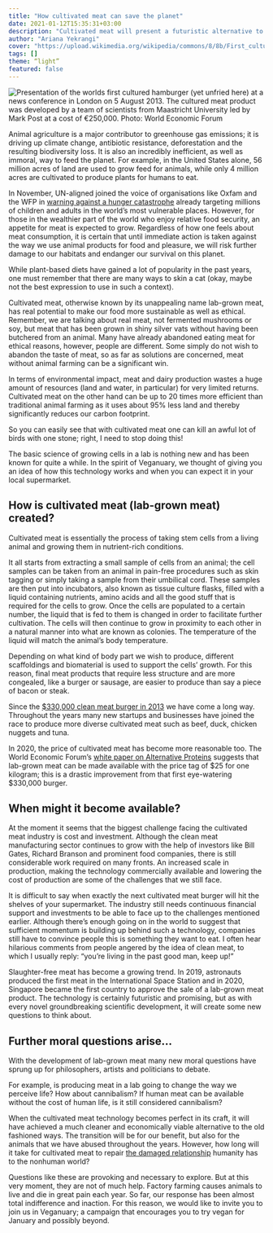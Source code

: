 ```yaml
---
title: "How cultivated meat can save the planet"
date: 2021-01-12T15:35:31+03:00
description: "Cultivated meat will present a futuristic alternative to the callous, unwieldy and unnecessarily wasteful way animals are farmed today."
author: "Ariana Yekrangi"
cover: "https://upload.wikimedia.org/wikipedia/commons/8/8b/First_cultured_hamburger_unfried.png"
tags: []
theme: “light”
featured: false
---
```


![Presentation of the worlds first cultured hamburger (yet unfried here) at a news conference in London on 5 August 2013. The cultured meat product was developed by a team of scientists from Maastricht University led by Mark Post at a cost of €250,000. Photo: World Economic Forum](https://upload.wikimedia.org/wikipedia/commons/8/8b/First_cultured_hamburger_unfried.png)

Animal agriculture is a major contributor to greenhouse gas emissions; it is driving up climate change, antibiotic resistance, deforestation and the resulting biodiversity loss. It is also an incredibly inefficient, as well as immoral, way to feed the planet. For example, in the United States alone, 56 million acres of land are used to grow feed for animals, while only 4 million acres are cultivated to produce plants for humans to eat.

In November, UN-aligned joined the voice of organisations like Oxfam and the WFP in [warning against a hunger catastrophe](https://un-aligned.org/global-issues/how-to-prevent-the-food-crisis-of-2021/) already targeting millions of children and adults in the world’s most vulnerable places. However, for those in the wealthier part of the world who enjoy relative food security, an appetite for meat is expected to grow. Regardless of how one feels about meat consumption, it is certain that until immediate action is taken against the way we use animal products for food and pleasure, we will risk further damage to our habitats and endanger our survival on this planet. 

While plant-based diets have gained a lot of popularity in the past years, one must remember that there are many ways to skin a cat (okay, maybe not the best expression to use in such a context). 

Cultivated meat, otherwise known by its unappealing name lab-grown meat, has real potential to make our food more sustainable as well as ethical. Remember, we are talking about real meat, not fermented mushrooms or soy, but meat that has been grown in shiny silver vats without having been butchered from an animal. Many have already abandoned eating meat for ethical reasons, however, people are different. Some simply do not wish to abandon the taste of meat, so as far as solutions are concerned, meat without animal farming can be a significant win. 

In terms of environmental impact, meat and dairy production wastes a huge amount of resources (land and water, in particular) for very limited returns. Cultivated meat on the other hand can be up to 20 times more efficient than traditional animal farming as it uses about 95% less land and thereby significantly reduces our carbon footprint. 

So you can easily see that with cultivated meat one can kill an awful lot of birds with one stone; right, I need to stop doing this! 

The basic science of growing cells in a lab is nothing new and has been known for quite a while. In the spirit of Veganuary, we thought of giving you an idea of how this technology works and when you can expect it in your local supermarket.

## **How is cultivated meat (lab-grown meat) created?**

Cultivated meat is essentially the process of taking stem cells from a living animal and growing them in nutrient-rich conditions.

It all starts from extracting a small sample of cells from an animal; the cell samples can be taken from an animal in pain-free procedures such as skin tagging or simply taking a sample from their umbilical cord. These samples are then put into incubators, also known as tissue culture flasks, filled with a liquid containing nutrients, amino acids and all the good stuff that is required for the cells to grow. Once the cells are populated to a certain number, the liquid that is fed to them is changed in order to facilitate further cultivation. The cells will then continue to grow in proximity to each other in a natural manner into what are known as colonies. The temperature of the liquid will match the animal’s body temperature.

Depending on what kind of body part we wish to produce, different scaffoldings and biomaterial is used to support the cells’ growth. For this reason, final meat products that require less structure and are more congealed, like a burger or sausage, are easier to produce than say a piece of bacon or steak. 

Since the [$330,000 clean meat burger in 2013](https://www.nbcnews.com/technolog/intense-flavor-330-000-burger-was-built-lab-hits-spot-6C10835460) we have come a long way. Throughout the years many new startups and businesses have joined the race to produce more diverse cultivated meat such as beef, duck, chicken nuggets and tuna.

In 2020, the price of cultivated meat has become more reasonable too. The World Economic Forum’s [white paper on Alternative Proteins](http://www3.weforum.org/docs/WEF_White_Paper_Alternative_Proteins.pdf) suggests that lab-grown meat can be made available with the price tag of $25 for one kilogram; this is a drastic improvement from that first eye-watering $330,000 burger.

## **When might it become available?**

At the moment it seems that the biggest challenge facing the cultivated meat industry is cost and investment. Although the clean meat manufacturing sector continues to grow with the help of investors like Bill Gates, Richard Branson and prominent food companies, there is still considerable work required on many fronts. An increased scale in production, making the technology commercially available and lowering the cost of production are some of the challenges that we still face.

It is difficult to say when exactly the next cultivated meat burger will hit the shelves of your supermarket. The industry still needs continuous financial support and investments to be able to face up to the challenges mentioned earlier. Although there’s enough going on in the world to suggest that sufficient momentum is building up behind such a technology, companies still have to convince people this is something they want to eat. I often hear hilarious comments from people angered by the idea of clean meat, to which I usually reply: “you’re living in the past good man, keep up!”

Slaughter-free meat has become a growing trend. In 2019, astronauts produced the first meat in the International Space Station and in 2020, Singapore became the first country to approve the sale of a lab-grown meat product. The technology is certainly futuristic and promising, but as with every novel groundbreaking scientific development, it will create some new questions to think about. 

## **Further moral questions arise…**

With the development of lab-grown meat many new moral questions have sprung up for philosophers, artists and politicians to debate.  

For example, is producing meat in a lab going to change the way we perceive life? How about cannibalism? If human meat can be available without the cost of human life, is it still considered cannibalism? 

When the cultivated meat technology becomes perfect in its craft, it will have achieved a much cleaner and economically viable alternative to the old fashioned ways. The transition will be for our benefit, but also for the animals that we have abused throughout the years. However, how long will it take for cultivated meat to repair [the damaged relationship](https://scholarworks.umt.edu/cgi/viewcontent.cgi?article=12263&context=etd) humanity has to the nonhuman world? 

Questions like these are provoking and necessary to explore. But at this very moment, they are not of much help. Factory farming causes animals to live and die in great pain each year. So far, our response has been almost total indifference and inaction. For this reason, we would like to invite you to join us in Veganuary; a campaign that encourages you to try vegan for January and possibly beyond.
